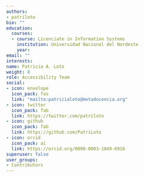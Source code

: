 ```yaml
---
authors:
- patriloto
bio: ""
education:
  courses:
  - course: Licenciate in Information Systems
    institution: Universidad Nacional del Nordeste 
    year: 
email: ""
interests:
name: Patricia A. Loto
weight: 8
role: Accessibility Team
social:
- icon: envelope
  icon_pack: fas
  link: "mailto:patricialoto@metadocencia.org"
- icon: twitter
  icon_pack: fab
  link: https://twitter.com/patriloto
- icon: github
  icon_pack: fab
  link: https://github.com/PatriLoto
- icon: orcid
  icon_pack: ai
  link: https://orcid.org/0000-0003-1849-6916
superuser: false
user_groups:
- Contributors
---
```




